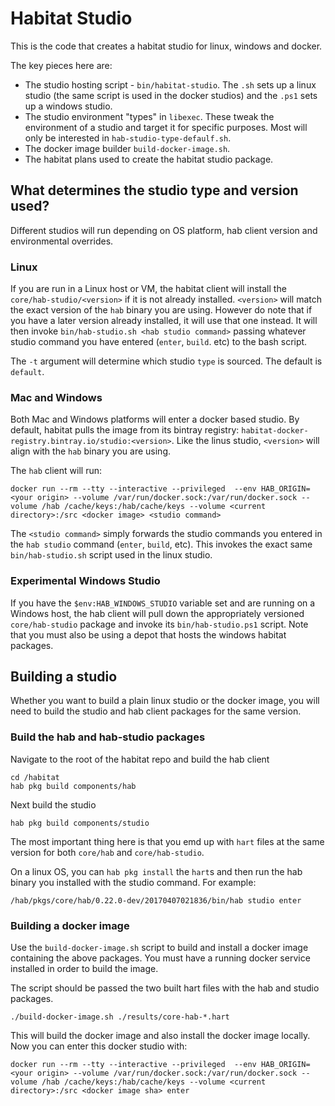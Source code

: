 # Habitat Studio

This is the code that creates a habitat studio for linux, windows and docker.

The key pieces here are:

* The studio hosting script - `bin/habitat-studio`. The `.sh` sets up a linux studio (the same script is used in the docker studios) and the `.ps1` sets up a windows studio.
* The studio environment "types" in `libexec`. These tweak the environment of a studio and target it for specific purposes. Most will only be interested in `hab-studio-type-defaulf.sh`.
* The docker image builder `build-docker-image.sh`.
* The habitat plans used to create the habitat studio package.

## What determines the studio type and version used?

Different studios will run depending on OS platform, hab client version and environmental overrides.

### Linux

If you are run in a Linux host or VM, the habitat client will install the `core/hab-studio/<version>` if it is not already installed. `<version>` will match the exact version of the `hab` binary you are using. However do note that if you have a later version already installed, it will use that one instead. It will then invoke `bin/hab-studio.sh <hab studio command>` passing whatever studio command you have entered (`enter`, `build`. etc) to the bash script.

The `-t` argument will determine which studio `type` is sourced. The default is `default`.

### Mac and Windows

Both Mac and Windows platforms will enter a docker based studio. By default, habitat pulls the image from its bintray registry: `habitat-docker-registry.bintray.io/studio:<version>`. Like the linus studio, `<version>` will align with the `hab` binary you are using.

The `hab` client will run:

```
docker run --rm --tty --interactive --privileged  --env HAB_ORIGIN=<your origin> --volume /var/run/docker.sock:/var/run/docker.sock --volume /hab /cache/keys:/hab/cache/keys --volume <current directory>:/src <docker image> <studio command>
```

The `<studio command>` simply forwards the studio commands you entered in the `hab studio` command (`enter`, `build`, etc). This invokes the exact same `bin/hab-studio.sh` script used in the linux studio.

### Experimental Windows Studio

If you have the `$env:HAB_WINDOWS_STUDIO` variable set and are running on a Windows host, the hab client will pull down the appropriately versioned `core/hab-studio` package and invoke its `bin/hab-studio.ps1` script. Note that you must also be using a depot that hosts the windows habitat packages.

## Building a studio

Whether you want to build a plain linux studio or the docker image, you will need to build the studio and hab client packages for the same version.

### Build the hab and hab-studio packages

Navigate to the root of the habitat repo and build the hab client

```
cd /habitat
hab pkg build components/hab
```

Next build the studio

```
hab pkg build components/studio
```

The most important thing here is that you emd up with `hart` files at the same version for both `core/hab` and `core/hab-studio`.

On a linux OS, you can `hab pkg install` the `hart`s and then run the hab binary you installed with the studio command. For example:

```
/hab/pkgs/core/hab/0.22.0-dev/20170407021836/bin/hab studio enter
```

### Building a docker image

Use the `build-docker-image.sh` script to build and install a docker image containing the above packages. You must have a running docker service installed in order to build the image.

The script should be passed the two built hart files with the hab and studio packages.

```
./build-docker-image.sh ./results/core-hab-*.hart
```

This will build the docker image and also install the docker image locally. Now you can enter this docker studio with:

```
docker run --rm --tty --interactive --privileged  --env HAB_ORIGIN=<your origin> --volume /var/run/docker.sock:/var/run/docker.sock --volume /hab /cache/keys:/hab/cache/keys --volume <current directory>:/src <docker image sha> enter
```
